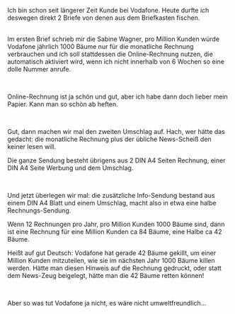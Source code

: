 <html><body><p>Ich bin schon seit längerer Zeit Kunde bei Vodafone. Heute durfte ich deswegen direkt 2 Briefe von denen aus dem Briefkasten fischen.<br>

<br>

Im ersten Brief schrieb mir die Sabine Wagner, pro Million Kunden würde Vodafone jährlich 1000 Bäume nur für die monatliche Rechnung verbrauchen und ich soll stattdessen die Online-Rechnung nutzen, die automatisch aktiviert wird, wenn ich nicht innerhalb von 6 Wochen so eine dolle Nummer anrufe.<br>

<br>

Online-Rechnung ist ja schön und gut, aber ich habe dann doch lieber mein Papier. Kann man so schön ab heften.<br>

<br>

Gut, dann machen wir mal den zweiten Umschlag auf. Hach, wer hätte das gedacht: die monatliche Rechnung plus der übliche News-Scheiß den keiner lesen will.<br>

Die ganze Sendung besteht übrigens aus 2 DIN A4 Seiten Rechnung, einer DIN A4 Seite Werbung und dem Umschlag.<br>

<br>

Und jetzt überlegen wir mal: die zusätzliche Info-Sendung bestand aus einem DIN A4 Blatt und einem Umschlag, macht also in etwa eine halbe Rechnungs-Sendung.<br>

Wenn 12 Rechnungen pro Jahr, pro Million Kunden 1000 Bäume sind, dann ist eine Rechnung für eine Million Kunden ca 84 Bäume, eine Halbe ca 42 Bäume.<br>

Heißt auf gut Deutsch: Vodafone hat gerade 42 Bäume gekillt, um einer Million Kunden mitzuteilen, wie sie im nächsten Jahr 1000 Bäume killen werden. Hätte man diesen Hinweis auf die Rechnung gedruckt, oder statt dem News-Zeug beigelegt, hätte man die 42 Bäume retten können!<br>

<br>

Aber so was tut Vodafone ja nicht, es wäre nicht umweltfreundlich...</p></body></html>